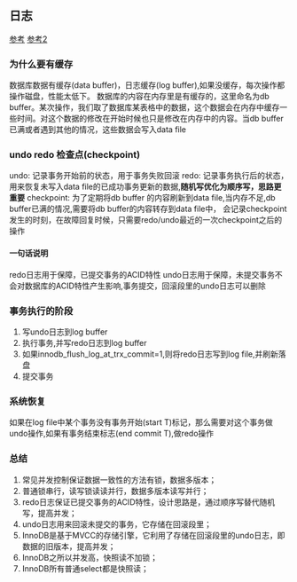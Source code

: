 ## 日志

[参考](https://blog.csdn.net/kobejayandy/article/details/50885693)
[参考2](https://mp.weixin.qq.com/s/R3yuitWpHHGWxsUcE0qIRQ)

### 为什么要有缓存

数据库数据有缓存(data buffer)，日志缓存(log buffer),如果没缓存，每次操作都操作磁盘，性能太低下。
数据库的内容在内存里是有缓存的，这里命名为db buffer。某次操作，我们取了数据库某表格中的数据，这个数据会在内存中缓存一些时间。对这个数据的修改在开始时候也只是修改在内存中的内容。当db buffer已满或者遇到其他的情况，这些数据会写入data file


### undo  redo 检查点(checkpoint)

undo: 记录事务开始前的状态，用于事务失败回滚
redo: 记录事务执行后的状态，用来恢复未写入data file的已成功事务更新的数据,**随机写优化为顺序写，思路更重要**
checkpoint: 为了定期将db buffer 的内容刷新到data file,当内存不足,db buffer已满的情况,需要将db buffer的内容转存到data file中，
会记录checkpoint发生的时刻，在故障回复时候，只需要redo/undo最近的一次checkpoint之后的操作

#### 一句话说明

redo日志用于保障，已提交事务的ACID特性
undo日志用于保障，未提交事务不会对数据库的ACID特性产生影响,事务提交，回滚段里的undo日志可以删除

### 事务执行的阶段

1. 写undo日志到log buffer
2. 执行事务,并写redo日志到log buffer
3. 如果innodb_flush_log_at_trx_commit=1,则将redo日志写到log file,并刷新落盘
4. 提交事务

### 系统恢复

如果在log file中某个事务没有事务开始(start T)标记，那么需要对这个事务做undo操作,如果有事务结束标志(end commit T),做redo操作

### 总结

1. 常见并发控制保证数据一致性的方法有锁，数据多版本；
2. 普通锁串行，读写锁读读并行，数据多版本读写并行；
3. redo日志保证已提交事务的ACID特性，设计思路是，通过顺序写替代随机写，提高并发；
4. undo日志用来回滚未提交的事务，它存储在回滚段里；
5. InnoDB是基于MVCC的存储引擎，它利用了存储在回滚段里的undo日志，即数据的旧版本，提高并发；
6. InnoDB之所以并发高，快照读不加锁；
7. InnoDB所有普通select都是快照读；
